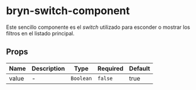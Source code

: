 # bryn-switch-component

Este sencillo componente es el _switch_ utilizado para esconder o mostrar los filtros en el listado principal.

## Props

<!-- @vuese:bryn-switch-component:props:start -->
|Name|Description|Type|Required|Default|
|---|---|---|---|---|
|value|-|`Boolean`|`false`|true|

<!-- @vuese:bryn-switch-component:props:end -->


